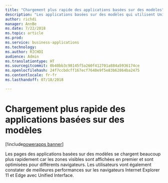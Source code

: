```yaml
---
title: "Chargement plus rapide des applications basées sur des modèles"
description: "Les applications basées sur des modèles qui utilisent Unified Interface sont optimisées pour les performances"
author: richdi
manager: AnnBe
ms.date: 7/22/2018
ms.topic: article
ms.prod: 
ms.service: business-applications
ms.technology: 
ms.author: RICHDI
audience: Admin
ms.translationtype: HT
ms.sourcegitcommit: 0b40bb3c98145f5a260f412701a884a5936174ce
ms.openlocfilehash: 24f7ccbdcff167ecf7640e9f5e83b62864ba2475
ms.contentlocale: fr-fr
ms.lasthandoff: 07/18/2018

---
```

# <a name="faster-loading-model-driven-apps"></a>Chargement plus rapide des applications basées sur des modèles

[!include[powerapps banner](../includes/powerapps.md)]




Les pages des applications basées sur des modèles se chargent beaucoup plus rapidement car les zones visibles sont affichées en premier et sont optimisées pour différents navigateurs. Les utilisateurs vont également constater de meilleures performances sur les navigateurs Internet Explorer 11 et Edge avec Unified Interface.

